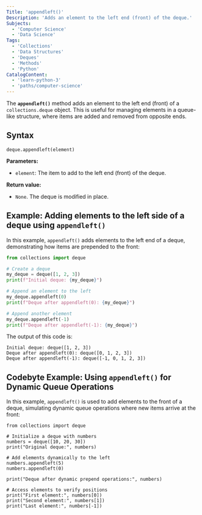 ```yaml
---
Title: 'appendleft()'
Description: 'Adds an element to the left end (front) of the deque.'
Subjects:
  - 'Computer Science'
  - 'Data Science'
Tags:
  - 'Collections'
  - 'Data Structures'
  - 'Deques'
  - 'Methods'
  - 'Python'
CatalogContent:
  - 'learn-python-3'
  - 'paths/computer-science'
---
```


The **`appendleft()`** method adds an element to the left end (front) of a `collections.deque` object. This is useful for managing elements in a queue-like structure, where items are added and removed from opposite ends.

## Syntax

```pseudo
deque.appendleft(element)
```

**Parameters:**

- `element`: The item to add to the left end (front) of the deque.

**Return value:**

- `None`. The deque is modified in place.

## Example: Adding elements to the left side of a deque using `appendleft()`

In this example, `appendleft()` adds elements to the left end of a deque, demonstrating how items are prepended to the front:

```py
from collections import deque

# Create a deque
my_deque = deque([1, 2, 3])
print(f"Initial deque: {my_deque}")

# Append an element to the left
my_deque.appendleft(0)
print(f"Deque after appendleft(0): {my_deque}")

# Append another element
my_deque.appendleft(-1)
print(f"Deque after appendleft(-1): {my_deque}")
```

The output of this code is:

```shell
Initial deque: deque([1, 2, 3])
Deque after appendleft(0): deque([0, 1, 2, 3])
Deque after appendleft(-1): deque([-1, 0, 1, 2, 3])
```

## Codebyte Example: Using `appendleft()` for Dynamic Queue Operations

In this example, `appendleft()` is used to add elements to the front of a deque, simulating dynamic queue operations where new items arrive at the front:

```codebyte/python
from collections import deque

# Initialize a deque with numbers
numbers = deque([10, 20, 30])
print("Original deque:", numbers)

# Add elements dynamically to the left
numbers.appendleft(5)
numbers.appendleft(0)

print("Deque after dynamic prepend operations:", numbers)

# Access elements to verify positions
print("First element:", numbers[0])
print("Second element:", numbers[1])
print("Last element:", numbers[-1])
```
